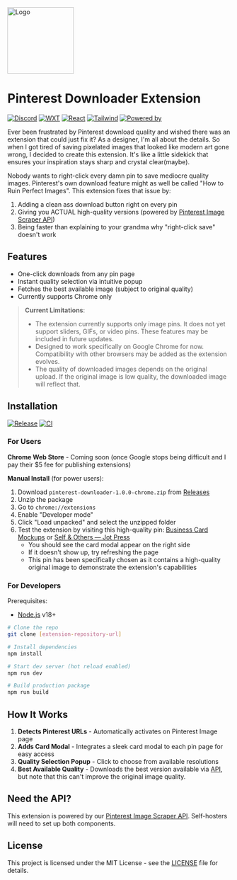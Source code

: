 <img src="https://i.pinimg.com/736x/f7/c3/ab/f7c3ab7931ba3dbac1b9825db2d64441.jpg" alt="Logo" width="150">

# Pinterest Downloader Extension

[![Discord](https://img.shields.io/badge/Discord-%235865F2.svg?&logo=discord&logoColor=fff&labelColor=black&colorB=blue)](https://discord.com/users/896087803656560681)
[![WXT](https://img.shields.io/badge/WXT-0.19.13-blue?labelColor=black)](https://wxt.dev)
[![React](https://img.shields.io/badge/React-%2320232a.svg?logo=react&logoColor=fff&labelColor=black&colorB=blue)](https://react.dev)
[![Tailwind](https://img.shields.io/badge/Tailwind-06B6D4?logo=tailwindcss&logoColor=fff&labelColor=black&colorB=blue)](https://tailwindcss.com)
[![Powered by](https://img.shields.io/badge/Powered_by-Pinterest_Scraper_API-blue?labelColor=black)](https://github.com/ifeiera/pinterest-scraper)

Ever been frustrated by Pinterest download quality and wished there was an extension that could just fix it? As a designer, I'm all about the details. So when I got tired of saving pixelated images that looked like modern art gone wrong, I decided to create this extension. It's like a little sidekick that ensures your inspiration stays sharp and crystal clear(maybe).

Nobody wants to right-click every damn pin to save mediocre quality images. Pinterest's own download feature might as well be called "How to Ruin Perfect Images". This extension fixes that issue by:

1. Adding a clean ass download button right on every pin
2. Giving you ACTUAL high-quality versions (powered by [Pinterest Image Scraper API](https://github.com/ifeiera/pinterest-scraper))
3. Being faster than explaining to your grandma why "right-click save" doesn't work

## Features

- One-click downloads from any pin page
- Instant quality selection via intuitive popup
- Fetches the best available image (subject to original quality)
- Currently supports Chrome only

> **Current Limitations**:
>
> - The extension currently supports only image pins. It does not yet support sliders, GIFs, or video pins. These features may be included in future updates.
> - Designed to work specifically on Google Chrome for now. Compatibility with other browsers may be added as the extension evolves.
> - The quality of downloaded images depends on the original upload. If the original image is low quality, the downloaded image will reflect that.

## Installation

[![Release](https://github.com/ifeiera/pinterest-downloader/actions/workflows/publish.yml/badge.svg)](https://github.com/inttter/mdbadges-cli/actions/workflows/publish.yml)
[![CI](https://github.com/ifeiera/pinterest-downloader/actions/workflows/test.yml/badge.svg)](https://github.com/inttter/mdbadges-cli/actions/workflows/test.yml)

### For Users

**Chrome Web Store** - Coming soon (once Google stops being difficult and I pay their $5 fee for publishing extensions)

**Manual Install** (for power users):

1. Download `pinterest-downloader-1.0.0-chrome.zip` from [Releases](https://github.com/ifeiera/pinterest-downloader/releases)
2. Unzip the package
3. Go to `chrome://extensions`
4. Enable "Developer mode"
5. Click "Load unpacked" and select the unzipped folder
6. Test the extension by visiting this high-quality pin:
  [Business Card Mockups](https://id.pinterest.com/pin/791859547022537413/) or [Self & Others — Jot Press](https://id.pinterest.com/pin/1074178948624472086/) 
   - You should see the card modal appear on the right side
   - If it doesn't show up, try refreshing the page
   - This pin has been specifically chosen as it contains a high-quality original image to demonstrate the extension's capabilities

### For Developers

Prerequisites:

- [Node.js](https://nodejs.org) v18+

```bash
# Clone the repo
git clone [extension-repository-url]

# Install dependencies
npm install

# Start dev server (hot reload enabled)
npm run dev

# Build production package
npm run build
```

## How It Works

1. **Detects Pinterest URLs** - Automatically activates on Pinterest Image page
2. **Adds Card Modal** - Integrates a sleek card modal to each pin page for easy access
3. **Quality Selection Popup** - Click to choose from available resolutions
4. **Best Available Quality** - Downloads the best version available via [API](https://github.com/ifeiera/pinterest-scraper), but note that this can't improve the original image quality.

## Need the API?

This extension is powered by our [Pinterest Image Scraper API](https://github.com/ifeiera/pinterest-scraper). Self-hosters will need to set up both components.

## License

This project is licensed under the MIT License - see the [LICENSE](LICENSE) file for details.
